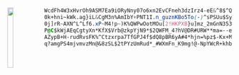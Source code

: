 #

  [<img src="./eddie.gif" align="left" height="135.5" width="15.8%">](https://www.youtube.com/watch?v=b3PoVrWi6mE)
  <img align="left" src="" width="0" />
  
```css
WcdFh4W3xHvrOh9ASM7Ea9iORyNny07o6xn2EvCFneh3dzIrz4-eE&^8$^Qh##W&H!$x@B28PPysJccV8!YxWMT?bVwX
0k+hni~kWk.ag}iL&CgM3n%AmIbY+PNT1I.n_guznKBo5To(-)^sPSUu$SyJmg2?9%WYE6uPzfG&rCk9N$d+b=zzT-=O
0j]rR~AXN^L^Lf6.xP~M4!p~)K%QWPwOotMOu[2!HKPXB}u]mz_2mGnN353r9^uFcRgQzVhmmBqQGxFhjA+t#GW6q!$Y
P@C$kWjAEqCgtyXn*KfX$Vrb@zkpYjN9*$2QWFM_4?hV@DR#URW**ma=--eE&^8$^Qh##W&H!$x@B28PPysJccV8!YxW
AZypB+H-rudRvsFK%^Ctzxrpa7TfGPJ4f$dQ8pBR6yA#4*hjn=%pz$-Kx+MwCbX2u&GcXwB2SpV4xy7Jeb^$7X+w!_EQ
q?amgPS4mjvmvzMn@&8zSL$2tPYzUmRud*_#WXmFn_K9mg!@-NpYWcR+khbVT7RrWfRvQ^&CxqAy3CNT?tN*rYZzds-b
```
